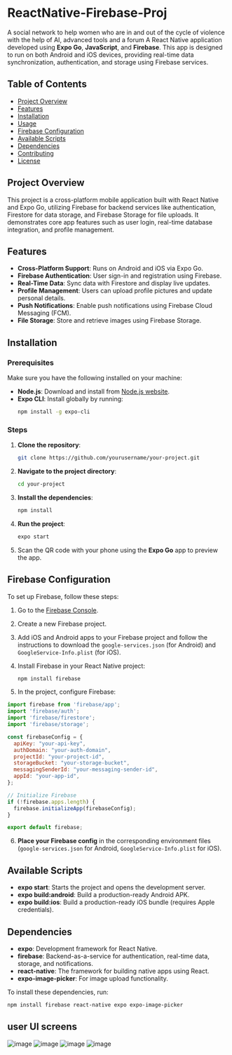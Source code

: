 # ReactNative-Firebase-Proj
A social network to help women who are in and out of the cycle of violence with the help of AI, advanced tools and a forum
A React Native application developed using **Expo Go**, **JavaScript**, and **Firebase**. This app is designed to run on both Android and iOS devices, providing real-time data synchronization, authentication, and storage using Firebase services.

## Table of Contents

- [Project Overview](#project-overview)
- [Features](#features)
- [Installation](#installation)
- [Usage](#usage)
- [Firebase Configuration](#firebase-configuration)
- [Available Scripts](#available-scripts)
- [Dependencies](#dependencies)
- [Contributing](#contributing)
- [License](#license)

## Project Overview

This project is a cross-platform mobile application built with React Native and Expo Go, utilizing Firebase for backend services like authentication, Firestore for data storage, and Firebase Storage for file uploads. It demonstrates core app features such as user login, real-time database integration, and profile management.

## Features

- **Cross-Platform Support**: Runs on Android and iOS via Expo Go.
- **Firebase Authentication**: User sign-in and registration using Firebase.
- **Real-Time Data**: Sync data with Firestore and display live updates.
- **Profile Management**: Users can upload profile pictures and update personal details.
- **Push Notifications**: Enable push notifications using Firebase Cloud Messaging (FCM).
- **File Storage**: Store and retrieve images using Firebase Storage.

## Installation

### Prerequisites

Make sure you have the following installed on your machine:

- **Node.js**: Download and install from [Node.js website](https://nodejs.org/).
- **Expo CLI**: Install globally by running:
  ```bash
  npm install -g expo-cli
  ```

### Steps

1. **Clone the repository**:
   ```bash
   git clone https://github.com/yourusername/your-project.git
   ```

2. **Navigate to the project directory**:
   ```bash
   cd your-project
   ```

3. **Install the dependencies**:
   ```bash
   npm install
   ```

4. **Run the project**:
   ```bash
   expo start
   ```

5. Scan the QR code with your phone using the **Expo Go** app to preview the app.

## Firebase Configuration

To set up Firebase, follow these steps:

1. Go to the [Firebase Console](https://console.firebase.google.com/).
2. Create a new Firebase project.
3. Add iOS and Android apps to your Firebase project and follow the instructions to download the `google-services.json` (for Android) and `GoogleService-Info.plist` (for iOS).
4. Install Firebase in your React Native project:
   ```bash
   npm install firebase
   ```

5. In the project, configure Firebase:

```javascript
import firebase from 'firebase/app';
import 'firebase/auth';
import 'firebase/firestore';
import 'firebase/storage';

const firebaseConfig = {
  apiKey: "your-api-key",
  authDomain: "your-auth-domain",
  projectId: "your-project-id",
  storageBucket: "your-storage-bucket",
  messagingSenderId: "your-messaging-sender-id",
  appId: "your-app-id",
};

// Initialize Firebase
if (!firebase.apps.length) {
  firebase.initializeApp(firebaseConfig);
}

export default firebase;
```

6. **Place your Firebase config** in the corresponding environment files (`google-services.json` for Android, `GoogleService-Info.plist` for iOS).

## Available Scripts

- **expo start**: Starts the project and opens the development server.
- **expo build:android**: Build a production-ready Android APK.
- **expo build:ios**: Build a production-ready iOS bundle (requires Apple credentials).

## Dependencies

- **expo**: Development framework for React Native.
- **firebase**: Backend-as-a-service for authentication, real-time data, storage, and notifications.
- **react-native**: The framework for building native apps using React.
- **expo-image-picker**: For image upload functionality.

To install these dependencies, run:

```bash
npm install firebase react-native expo expo-image-picker
```

## user UI screens
![image](https://github.com/user-attachments/assets/16a89c94-a3fa-4429-a5c5-35ff29ed414f)
![image](https://github.com/user-attachments/assets/ed48a1e7-b17c-4cdb-bf4d-40bc0210eb69)
![image](https://github.com/user-attachments/assets/fabff0d8-485c-4aa3-b52e-6bb3e4f4844d)
![image](https://github.com/user-attachments/assets/486b76f9-878b-4f77-9330-4604305056ce)



